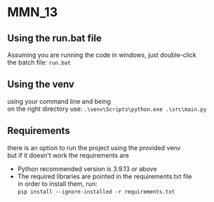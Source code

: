 # **MMN_13**


## Using the run.bat file
Assuming you are running the code in windows, just double-click \
the batch file: `run.bat`

## Using the **venv**
using your command line and being\
on the right directory use: `.\venv\Scripts\python.exe .\src\main.py`


## Requirements
there is an option to run the project using the provided venv\
but if it doesn't work the requirements are
* Python recommended version is 3.9.13 or above
* The required libraries are pointed in the requirements.txt file\
  in order to install them, run: \
  `pip install --ignore-installed -r requirements.txt`

